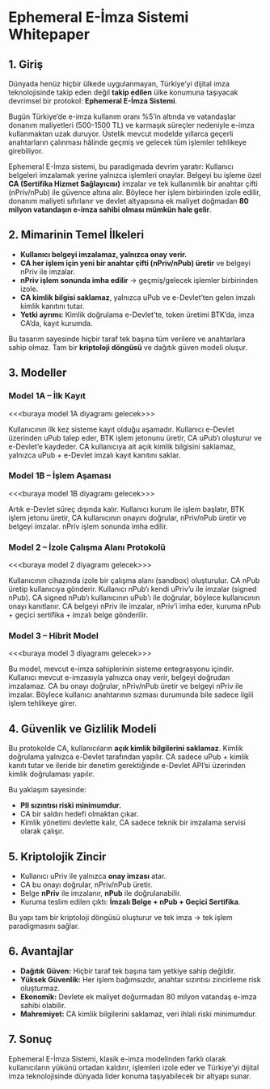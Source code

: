 # Ephemeral E-İmza Sistemi Whitepaper

## 1. Giriş

Dünyada henüz hiçbir ülkede uygulanmayan, Türkiye’yi dijital imza teknolojisinde takip eden değil **takip edilen** ülke konumuna taşıyacak devrimsel bir protokol: **Ephemeral E-İmza Sistemi**.

Bugün Türkiye’de e-imza kullanım oranı %5’in altında ve vatandaşlar donanım maliyetleri (500-1500 TL) ve karmaşık süreçler nedeniyle e-imza kullanmaktan uzak duruyor. Üstelik mevcut modelde yıllarca geçerli anahtarların çalınması hâlinde geçmiş ve gelecek tüm işlemler tehlikeye girebiliyor.

Ephemeral E-İmza sistemi, bu paradigmada devrim yaratır: Kullanıcı belgeleri imzalamak yerine yalnızca işlemleri onaylar. Belgeyi bu işleme özel **CA (Sertifika Hizmet Sağlayıcısı)** imzalar ve tek kullanımlık bir anahtar çifti (nPriv/nPub) ile güvence altına alır. Böylece her işlem birbirinden izole edilir, donanım maliyeti sıfırlanır ve devlet altyapısına ek maliyet doğmadan **80 milyon vatandaşın e-imza sahibi olması mümkün hale gelir**.

## 2. Mimarinin Temel İlkeleri

* **Kullanıcı belgeyi imzalamaz, yalnızca onay verir.**
* **CA her işlem için yeni bir anahtar çifti (nPriv/nPub) üretir** ve belgeyi nPriv ile imzalar.
* **nPriv işlem sonunda imha edilir** → geçmiş/gelecek işlemler birbirinden izole.
* **CA kimlik bilgisi saklamaz**, yalnızca uPub ve e-Devlet’ten gelen imzalı kimlik kanıtını tutar.
* **Yetki ayrımı:** Kimlik doğrulama e-Devlet’te, token üretimi BTK’da, imza CA’da, kayıt kurumda.

Bu tasarım sayesinde hiçbir taraf tek başına tüm verilere ve anahtarlara sahip olmaz. Tam bir **kriptoloji döngüsü** ve dağıtık güven modeli oluşur.

## 3. Modeller

### Model 1A – İlk Kayıt

<<\<buraya model 1A diyagramı gelecek>>>

Kullanıcının ilk kez sisteme kayıt olduğu aşamadır. Kullanıcı e-Devlet üzerinden uPub talep eder, BTK işlem jetonunu üretir, CA uPub’ı oluşturur ve e-Devlet’e kaydeder. CA kullanıcıya ait açık kimlik bilgisini saklamaz, yalnızca uPub + e-Devlet imzalı kayıt kanıtını saklar.

### Model 1B – İşlem Aşaması

<<\<buraya model 1B diyagramı gelecek>>>

Artık e-Devlet süreç dışında kalır. Kullanıcı kurum ile işlem başlatır, BTK işlem jetonu üretir, CA kullanıcının onayını doğrular, nPriv/nPub üretir ve belgeyi imzalar. nPriv işlem sonunda imha edilir.

### Model 2 – İzole Çalışma Alanı Protokolü

<<\<buraya model 2 diyagramı gelecek>>>

Kullanıcının cihazında izole bir çalışma alanı (sandbox) oluşturulur. CA nPub üretip kullanıcıya gönderir. Kullanıcı nPub’ı kendi uPriv’u ile imzalar (signed nPub). CA signed nPub’ı kullanıcının uPub’ı ile doğrular, böylece kullanıcının onayı kanıtlanır. CA belgeyi nPriv ile imzalar, nPriv’i imha eder, kuruma nPub + geçici sertifika + imzalı belge gönderilir.

### Model 3 – Hibrit Model

<<\<buraya model 3 diyagramı gelecek>>>

Bu model, mevcut e-imza sahiplerinin sisteme entegrasyonu içindir. Kullanıcı mevcut e-imzasıyla yalnızca onay verir, belgeyi doğrudan imzalamaz. CA bu onayı doğrular, nPriv/nPub üretir ve belgeyi nPriv ile imzalar. Böylece kullanıcı anahtarının sızması durumunda bile sadece ilgili işlem tehlikeye girer.

## 4. Güvenlik ve Gizlilik Modeli

Bu protokolde CA, kullanıcıların **açık kimlik bilgilerini saklamaz**. Kimlik doğrulama yalnızca e-Devlet tarafından yapılır. CA sadece uPub + kimlik kanıtı tutar ve ileride bir denetim gerektiğinde e-Devlet API’si üzerinden kimlik doğrulaması yapılır.

Bu yaklaşım sayesinde:

* **PII sızıntısı riski minimumdur.**
* CA bir saldırı hedefi olmaktan çıkar.
* Kimlik yönetimi devlette kalır, CA sadece teknik bir imzalama servisi olarak çalışır.

## 5. Kriptolojik Zincir

* Kullanıcı uPriv ile yalnızca **onay imzası** atar.
* CA bu onayı doğrular, nPriv/nPub üretir.
* Belge **nPriv** ile imzalanır, **nPub** ile doğrulanabilir.
* Kuruma teslim edilen çıktı: **İmzalı Belge + nPub + Geçici Sertifika**.

Bu yapı tam bir kriptoloji döngüsü oluşturur ve tek imza → tek işlem paradigmasını sağlar.

## 6. Avantajlar

* **Dağıtık Güven:** Hiçbir taraf tek başına tam yetkiye sahip değildir.
* **Yüksek Güvenlik:** Her işlem bağımsızdır, anahtar sızıntısı zincirleme risk oluşturmaz.
* **Ekonomik:** Devlete ek maliyet doğurmadan 80 milyon vatandaş e-imza sahibi olabilir.
* **Mahremiyet:** CA kimlik bilgilerini saklamaz, veri ihlali riski minimumdur.

## 7. Sonuç

Ephemeral E-İmza Sistemi, klasik e-imza modelinden farklı olarak kullanıcıların yükünü ortadan kaldırır, işlemleri izole eder ve Türkiye’yi dijital imza teknolojisinde dünyada lider konuma taşıyabilecek bir altyapı sunar.
